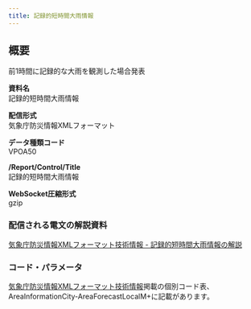```yaml
---
title: 記録的短時間大雨情報
---
```


## 概要
前1時間に記録的な大雨を観測した場合発表

**資料名** <br/>
 記録的短時間大雨情報
 
**配信形式** <br/>
 気象庁防災情報XMLフォーマット

**データ種類コード** <br/>
 VPOA50

**/Report/Control/Title** <br/>
 記録的短時間大雨情報
 
**WebSocket圧縮形式** <br/>
 gzip

### 配信される電文の解説資料
 [気象庁防災情報XMLフォーマット技術情報 - 記録的短時間大雨情報の解説](https://dmdata.jp/doc/jma/manual/0203-0203.pdf)
 
### コード・パラメータ
 [気象庁防災情報XMLフォーマット技術情報](http://xml.kishou.go.jp/tec_material.html)掲載の個別コード表、AreaInformationCity-AreaForecastLocalM+に記載があります。
